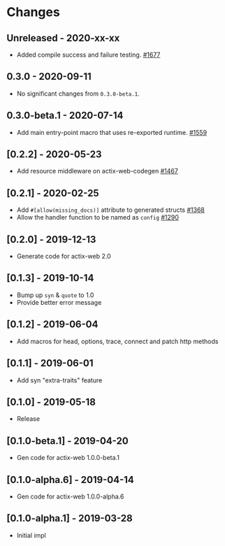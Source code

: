 # Changes

## Unreleased - 2020-xx-xx
* Added compile success and failure testing. [#1677]

[#1677]: https://github.com/actix/actix-web/pull/1677


## 0.3.0 - 2020-09-11
* No significant changes from `0.3.0-beta.1`.


## 0.3.0-beta.1 - 2020-07-14
* Add main entry-point macro that uses re-exported runtime. [#1559]

[#1559]: https://github.com/actix/actix-web/pull/1559


## [0.2.2] - 2020-05-23
* Add resource middleware on actix-web-codegen [#1467]

[#1467]: https://github.com/actix/actix-web/pull/1467

## [0.2.1] - 2020-02-25
* Add `#[allow(missing_docs)]` attribute to generated structs [#1368]
* Allow the handler function to be named as `config` [#1290]

[#1368]: https://github.com/actix/actix-web/issues/1368
[#1290]: https://github.com/actix/actix-web/issues/1290

## [0.2.0] - 2019-12-13

* Generate code for actix-web 2.0

## [0.1.3] - 2019-10-14

* Bump up `syn` & `quote` to 1.0
* Provide better error message

## [0.1.2] - 2019-06-04

* Add macros for head, options, trace, connect and patch http methods

## [0.1.1] - 2019-06-01

* Add syn "extra-traits" feature

## [0.1.0] - 2019-05-18

* Release

## [0.1.0-beta.1] - 2019-04-20

* Gen code for actix-web 1.0.0-beta.1

## [0.1.0-alpha.6] - 2019-04-14

* Gen code for actix-web 1.0.0-alpha.6

## [0.1.0-alpha.1] - 2019-03-28

* Initial impl

